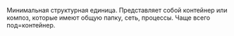 Минимальная структурная единица. Представляет собой контейнер или композ, которые имеют общую папку, сеть, процессы. Чаще всего под=контейнер.